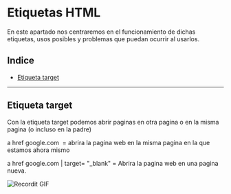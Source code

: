 # Etiquetas HTML

En este apartado nos centraremos en el funcionamiento de dichas etiquetas, usos posibles y problemas que puedan ocurrir al usarlos.

## Indice

- [Etiqueta target](#Etiqueta&nbsp;target)


---

## Etiqueta target


Con la etiqueta target podemos abrir paginas en otra pagina o en la misma pagina (o incluso en la padre)


a href google.com  = abrira la pagina web en la misma pagina en la que estamos ahora mismo

a href google.com | target= "_blank" = Abrira la pagina web en una pagina nueva.

![Recordit GIF](http://g.recordit.co/iLN6A0vSD8.gif)
